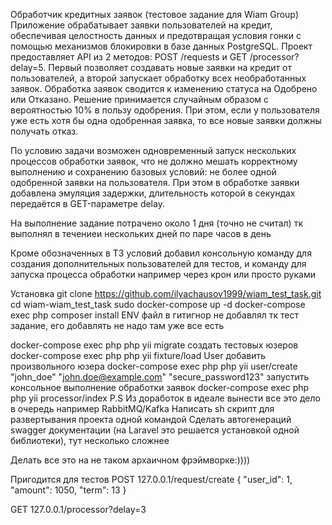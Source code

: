 Обработчик кредитных заявок (тестовое задание для Wiam Group) Приложение обрабатывает заявки пользователей на кредит, обеспечивая целостность данных и предотвращая условия гонки с помощью механизмов блокировки в базе данных PostgreSQL. Проект предоставляет API из 2 методов: POST /requests и GET /processor?delay=5. Первый позволяет создавать новые заявки на кредит от пользователей, а второй запускает обработку всех необработанных заявок. Обработка заявок сводится к изменению статуса на Одобрено или Отказано. Решение принимается случайным образом с вероятностью 10% в пользу одобрения. При этом, если у пользователя уже есть хотя бы одна одобренная заявка, то все новые заявки должны получать отказ.

По условию задачи возможен одновременный запуск нескольких процессов обработки заявок, что не должно мешать корректному выполнению и сохранению базовых условий: не более одной одобренной заявки на пользователя. При этом в обработке заявки добавлена эмуляция задержки, длительность которой в секундах передаётся в GET-параметре delay.

На выполнение задание потрачено около 1 дня (точно не считал) тк выполнял в течениеи нескольких дней по паре часов в день

Кроме обозначенных в ТЗ условий добавил консольную команду для создания дополнительных пользователей для тестов, и команду для запуска процесса обработки например через крон или просто руками

Установка
git clone https://github.com/ilyachausov1999/wiam_test_task.git
cd wiam-wiam_test_task
sudo docker-compose up -d
docker-compose exec php composer install
ENV файл в гитигнор не добавлял тк тест задание, его добавлять не надо там уже все есть

docker-compose exec php php yii migrate
создать тестовых юзеров
docker-compose exec php php yii fixture/load User
добавить произвольного юзера 
docker-compose exec php php yii user/create "john_doe" "john.doe@example.com" "secure_password123"
запустить консольное выполнение обработки заявок
docker-compose exec php php yii processor/index
P.S
Из доработок в идеале вынести все это дело в очередь например RabbitMQ/Kafka Написать sh скрипт для развертывания проекта одной командой Сделать автогенераций swagger документации (на Laravel это решается установкой одной библиотеки), тут несколько сложнее

Делать все это на не таком архаичном фрэймворке:))))

Пригодится для тестов
POST 127.0.0.1/request/create { "user_id": 1, "amount": 1050, "term": 13 }

GET 127.0.0.1/processor?delay=3
